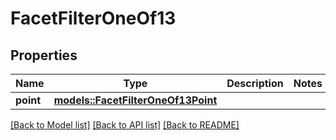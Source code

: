 # FacetFilterOneOf13

## Properties

Name | Type | Description | Notes
------------ | ------------- | ------------- | -------------
**point** | [**models::FacetFilterOneOf13Point**](FacetFilter_oneOf_13_Point.md) |  | 

[[Back to Model list]](../README.md#documentation-for-models) [[Back to API list]](../README.md#documentation-for-api-endpoints) [[Back to README]](../README.md)



